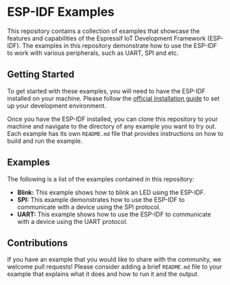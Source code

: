 # ESP-IDF Examples

This repository contains a collection of examples that showcase the features and capabilities of the Espressif IoT Development Framework (ESP-IDF). The examples in this repository demonstrate how to use the ESP-IDF to work with various peripherals, such as UART, SPI and etc.

## Getting Started

To get started with these examples, you will need to have the ESP-IDF installed on your machine. Please follow the [official installation guide](https://docs.espressif.com/projects/esp-idf/en/latest/get-started/index.html) to set up your development environment.

Once you have the ESP-IDF installed, you can clone this repository to your machine and navigate to the directory of any example you want to try out. Each example has its own `README.md` file that provides instructions on how to build and run the example.

## Examples

The following is a list of the examples contained in this repository:

- **Blink:** This example shows how to blink an LED using the ESP-IDF.
- **SPI:** This example demonstrates how to use the ESP-IDF to communicate with a device using the SPI protocol.
- **UART:** This example shows how to use the ESP-IDF to communicate with a device using the UART protocol.

## Contributions

If you have an example that you would like to share with the community, we welcome pull requests! Please consider adding a brief `README.md` file to your example that explains what it does and how to run it and the output.
